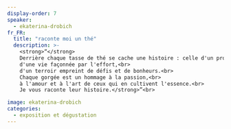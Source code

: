 ```yaml
---
display-order: 7
speaker:
  - ekaterina-drobich
fr_FR:
  title: "raconte moi un thé"
  description: >-
    <strong>“</strong>
    Derrière chaque tasse de thé se cache une histoire : celle d'un producteur,<br> 
    d'une vie façonnée par l'effort,<br> 
    d'un terroir empreint de défis et de bonheurs.<br> 
    Chaque gorgée est un hommage à la passion,<br> 
    à l'amour et à l'art de ceux qui en cultivent l'essence.<br>
    Je vous raconte leur histoire.</strong>”<br>

image: ekaterina-drobich
categories:
  - exposition et dégustation 
---
```

